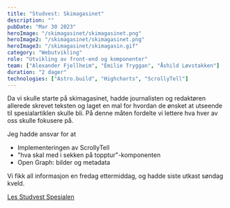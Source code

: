 ```yaml
---
title: "Studvest: Skimagasinet"
description: ""
pubDate: "Mar 30 2023"
heroImage: "/skimagasinet/skimagasinet.png"
heroImage2: "/skimagasinet/skimagasinet.png"
heroImage3: "/skimagasinet/skimagasin.gif"
category: "Webutvikling"
role: "Utvikling av front-end og komponenter"
team: ["Alexander Fjellheim", "Emilie Tryggan", "Åshild Løvstakken"]
duration: "2 dager"
technologies: ["Astro.build", "Highcharts", "ScrollyTell"]
---
```

<section>
<p>
    Da vi skulle starte på skimagasinet, hadde journalisten og redaktøren allerede skrevet teksten og laget en mal for hvordan de ønsket at utseende til spesialartiklen skulle bli. På denne måten fordelte vi lettere hva hver av oss skulle fokusere på. 
</p>
<p>
    Jeg hadde ansvar for at 
</p>
<ul>
    <li>Implementeringen av ScrollyTell</li>
    <li>"hva skal med i sekken på topptur"-komponenten</li>
    <li>Open Graph: bilder og metadata</li>
</ul>
<p>
    Vi fikk all informasjon en fredag ettermiddag, og hadde siste utkast søndag kveld.
</p>
<a href="https://spesial.studvest.no/skimagasinet/dist/">Les Studvest Spesialen</a>
<p></p>
<section>